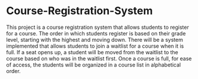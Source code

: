 # Course-Registration-System
This project is a course registration system that allows students to register for a course. The order in which students register is based on their grade level, starting with the highest and moving down. There will be a system implemented that allows students to join a waitlist for a course when it is full. If a seat opens up, a student will be moved from the waitlist to the course based on who was in the waitlist first. Once a course is full, for ease of access, the students will be organized in a course list in alphabetical order. 
